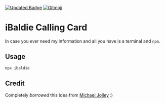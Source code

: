 [![Updated Badge](https://badges.pufler.dev/updated/puf17640/git-badges)](https://badges.pufler.dev)
<a href="https://gitmoji.dev">
  <img src="https://img.shields.io/badge/gitmoji-%20😜%20😍-FFDD67.svg?style=flat-square" alt="Gitmoji">
</a>
# iBaldie Calling Card

In case you ever need my information and all you have is a terminal and `npm`.

## Usage

```bash
npx ibaldie
```

## Credit

Completely *borrowed* this idea from [Michael Jolley](https://github.com/MichaelJolley)  :)